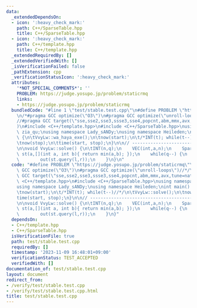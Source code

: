 ```yaml
---
data:
  _extendedDependsOn:
  - icon: ':heavy_check_mark:'
    path: C++/SparseTable.hpp
    title: C++/SparseTable.hpp
  - icon: ':heavy_check_mark:'
    path: C++/template.hpp
    title: C++/template.hpp
  _extendedRequiredBy: []
  _extendedVerifiedWith: []
  _isVerificationFailed: false
  _pathExtension: cpp
  _verificationStatusIcon: ':heavy_check_mark:'
  attributes:
    '*NOT_SPECIAL_COMMENTS*': ''
    PROBLEM: https://judge.yosupo.jp/problem/staticrmq
    links:
    - https://judge.yosupo.jp/problem/staticrmq
  bundledCode: "#line 1 \"test/stable.test.cpp\"\n#define PROBLEM \"https://judge.yosupo.jp/problem/staticrmq\"\
    \n/*#pragma GCC optimize(\"O3\")\n#pragma GCC optimize(\"unroll-loops\")//*/\n\
    //#pragma GCC target(\"sse,sse2,sse3,ssse3,sse4,popcnt,abm,mmx,avx,tune=native\"\
    )\n#include <C++/template.hpp>\n#include <C++/SparseTable.hpp>\nusing namespace\
    \ zia_qu;\nusing namespace Lady_sANDy;\nusing namespace Heileden;\nint main()\
    \ {\n\tVvyLw::wa_haya_exe();\n\tnow(start);\n\t/*INT(t); while(t--)//*/\n\tVvyLw::solve();\n\
    \tnow(stop);\n\ttime(start, stop);\n}\n\n// --------------------------------------------------------------------------------------------------------------\n\
    \n\nvoid VvyLw::solve() {\n\tINT(n,q);\n    VEC(int,a,n);\n    SparseTable<int>\
    \ st(a,[](int a, int b){ return min(a,b); });\n    while(q--) {\n        INT(l,r);\n\
    \        out(st.query(l,r));\n    }\n}\n"
  code: "#define PROBLEM \"https://judge.yosupo.jp/problem/staticrmq\"\n/*#pragma\
    \ GCC optimize(\"O3\")\n#pragma GCC optimize(\"unroll-loops\")//*/\n//#pragma\
    \ GCC target(\"sse,sse2,sse3,ssse3,sse4,popcnt,abm,mmx,avx,tune=native\")\n#include\
    \ <C++/template.hpp>\n#include <C++/SparseTable.hpp>\nusing namespace zia_qu;\n\
    using namespace Lady_sANDy;\nusing namespace Heileden;\nint main() {\n\tVvyLw::wa_haya_exe();\n\
    \tnow(start);\n\t/*INT(t); while(t--)//*/\n\tVvyLw::solve();\n\tnow(stop);\n\t\
    time(start, stop);\n}\n\n// --------------------------------------------------------------------------------------------------------------\n\
    \n\nvoid VvyLw::solve() {\n\tINT(n,q);\n    VEC(int,a,n);\n    SparseTable<int>\
    \ st(a,[](int a, int b){ return min(a,b); });\n    while(q--) {\n        INT(l,r);\n\
    \        out(st.query(l,r));\n    }\n}"
  dependsOn:
  - C++/template.hpp
  - C++/SparseTable.hpp
  isVerificationFile: true
  path: test/stable.test.cpp
  requiredBy: []
  timestamp: '2023-11-09 16:48:01+09:00'
  verificationStatus: TEST_ACCEPTED
  verifiedWith: []
documentation_of: test/stable.test.cpp
layout: document
redirect_from:
- /verify/test/stable.test.cpp
- /verify/test/stable.test.cpp.html
title: test/stable.test.cpp
---
```

